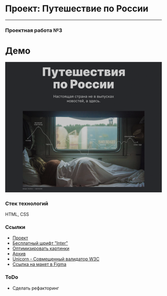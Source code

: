 # Проект: Путешествие по России
_____________________

### Проектная работа №3

# Демо
![Alt-текст](https://github.com/bmazurme/russian-travel/blob/main/images/russiantravel.png "demo")


### Стек технологий
HTML, CSS

### Ссылки
* [Проект](https://bmazurme.github.io/russian-travel/)
* [Бесплатный шрифт ”Inter"](https://rsms.me/inter/)
* [Оптимизировать картинки](https://tinypng.com/)
* [Архив](https://code.s3.yandex.net/web-developer/project-2/sprint-3-images.zip)
* [Unicorn - Совмещенный валидатор W3C](https://validator.w3.org/)
* [Ссылка на макет в Figma](https://www.figma.com/file/5S2WSbEFL6awjVWJ0NWL8Q/Sprint-3_-Russia-_-desktop-mobile?node-id=28503%3A0)

### ToDo
* Cделать рефакторинг
